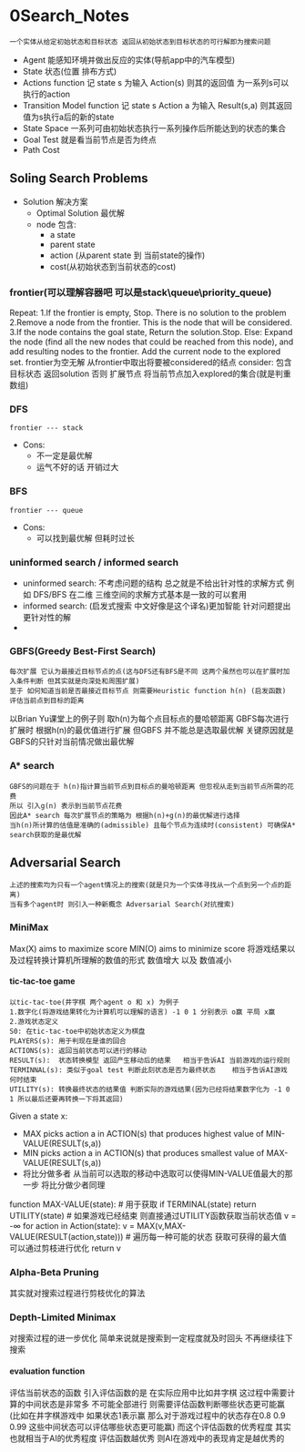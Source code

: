 # 0Search_Notes
    一个实体从给定初始状态和目标状态 返回从初始状态到目标状态的可行解即为搜索问题
- Agent
    能感知环境并做出反应的实体(导航app中的汽车模型)
- State
    状态(位置 排布方式)
- Actions
    function 
    记 state s 为输入 Action(s) 则其的返回值 为一系列s可以执行的action
- Transition Model
    function
    记 state s Action a 为输入 Result(s,a) 则其返回值为s执行a后的新的state
- State Space
    一系列可由初始状态执行一系列操作后所能达到的状态的集合
- Goal Test
    就是看当前节点是否为终点
- Path Cost

## Soling Search Problems
- Solution
    解决方案
    - Optimal Solution
        最优解
    - node 包含:
        - a state
        - parent state
        - action (从parent state 到 当前state的操作)
        - cost(从初始状态到当前状态的cost)
### frontier(可以理解容器吧 可以是stack\queue\priority_queue)
Repeat:
    1.If the frontier is empty, 
        Stop. There is no solution to the problem
    2.Remove a node from the frontier. This is the node that will be considered.
    3.If the node contains the goal state,
        Return the solution.Stop.
     Else: 
        Expand the node (find all the new nodes that could be reached from this node), and add resulting nodes to the frontier.
        Add the current node to the explored set.
    frontier为空无解 
    从frontier中取出将要被considered的结点
    consider:
        包含目标状态 返回solution 否则 扩展节点 将当前节点加入explored的集合(就是判重数组)
### DFS
    frontier --- stack
- Cons:
    - 不一定是最优解
    - 运气不好的话 开销过大
### BFS
    frontier --- queue
- Cons:
    - 可以找到最优解 但耗时过长

### uninformed search / informed search
- uninformed search: 不考虑问题的结构 总之就是不给出针对性的求解方式 例如 DFS/BFS 在二维 三维空间的求解方式基本是一致的可以套用
- informed search: (启发式搜索 中文好像是这个译名)更加智能 针对问题提出更针对性的解 
- 

### GBFS(Greedy Best-First Search)
    每次扩展 它认为最接近目标节点的点(这与DFS还有BFS是不同 这两个虽然也可以在扩展时加入条件判断 但其实就是向深处和周围扩展)    
    至于 如何知道当前是否最接近目标节点 则需要Heuristic function h(n) (启发函数) 评估当前点到目标的距离
以Brian Yu课堂上的例子则 取h(n)为每个点目标点的曼哈顿距离 GBFS每次进行扩展时 根据h(n)的最优值进行扩展
但GBFS 并不能总是选取最优解 关键原因就是GBFS的只针对当前情况做出最优解

### A* search
    GBFS的问题在于 h(n)指计算当前节点到目标点的曼哈顿距离 但忽视从走到当前节点所需的花费 
    所以 引入g(n) 表示到当前节点花费
    因此A* search 每次扩展节点的策略为 根据h(n)+g(n)的最优解进行选择
    当h(n)所计算的估值是准确的(admissible) 且每个节点为连续时(consistent) 可确保A* search获取的是最优解

## Adversarial Search
    上述的搜索均为只有一个agent情况上的搜索(就是只为一个实体寻找从一个点到另一个点的距离)
    当有多个agent时 则引入一种新概念 Adversarial Search(对抗搜索)

### MiniMax
Max(X) aims to maximize score 
MIN(O) aims to minimize score
将游戏结果以及过程转换计算机所理解的数值的形式 数值增大 以及 数值减小


#### tic-tac-toe game
    以tic-tac-toe(井字棋 两个agent o 和 x) 为例子
    1.数字化(将游戏结果转化为计算机可以理解的语言) -1 0 1 分别表示 o赢 平局 x赢
    2.游戏状态定义
    S0: 在tic-tac-toe中初始状态定义为棋盘
    PLAYERS(s): 用于判现在是谁的回合
    ACTIONS(s): 返回当前状态可以进行的移动
    RESULT(s):  状态转换模型 返回产生移动后的结果   相当于告诉AI 当前游戏的运行规则
    TERMINNAL(s): 类似于goal test 判断此刻状态是否为最终状态    相当于告诉AI游戏 何时结束
    UTILITY(s): 转换最终状态的结果值 判断实际的游戏结果(因为已经将结果数字化为 -1 0 1 所以最后还要再转换一下将其返回)

Given a state x:
- MAX picks action a in ACTION(s) that produces highest value of MIN-VALUE(RESULT(s,a))
- MIN picks action a in ACTION(s)  that produces smallest value of MAX-VALUE(RESULT(s,a))
- 将比分做多者 从当前可以选取的移动中选取可以使得MIN-VALUE值最大的那一步 将比分做少者同理

function MAX-VALUE(state):      # 用于获取
    if TERMINAL(state)
        return UTILITY(state)   # 如果游戏已经结束 则直接通过UTILITY函数获取当前状态值
    v = -∞
    for action in Action(state):
    v = MAX(v,MAX-VALUE(RESULT(action,state)))  # 遍历每一种可能的状态 获取可获得的最大值 可以通过剪枝进行优化
    return v

### Alpha-Beta Pruning
其实就对搜索过程进行剪枝优化的算法

### Depth-Limited Minimax
对搜索过程的进一步优化 简单来说就是搜索到一定程度就及时回头 不再继续往下搜索

#### evaluation function
评估当前状态的函数 引入评估函数的是 在实际应用中比如井字棋 这过程中需要计算的中间状态是非常多 不可能全部进行 则需要评估函数判断哪些状态更可能赢
(比如在井字棋游戏中 如果状态1表示赢 那么对于游戏过程中的状态存在0.8 0.9 0.99 这些中间状态可以评估哪些状态更可能赢)
而这个评估函数的优秀程度 其实也就相当于AI的优秀程度
评估函数越优秀 则AI在游戏中的表现肯定是越优秀的
